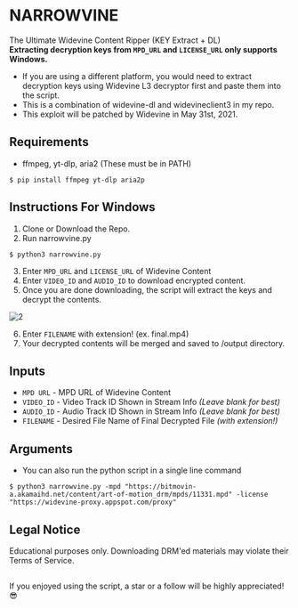 # NARROWVINE
The Ultimate Widevine Content Ripper (KEY Extract + DL)<br>
**Extracting decryption keys from `MPD_URL` and `LICENSE_URL` only supports Windows.** 
- If you are using a different platform, you would need to extract decryption keys using Widevine L3 decryptor first and paste them into the script. 
- This is a combination of widevine-dl and widevineclient3 in my repo. 
- This exploit will be patched by Widevine in May 31st, 2021.

## Requirements
- ffmpeg, yt-dlp, aria2 (These must be in PATH)

```
$ pip install ffmpeg yt-dlp aria2p
```
## Instructions For Windows
1. Clone or Download the Repo.
2. Run narrowvine.py
  ```
  $ python3 narrowvine.py
  ```
3. Enter `MPD_URL` and `LICENSE_URL` of Widevine Content 
4. Enter `VIDEO_ID` and `AUDIO_ID` to download encrypted content. 
5. Once you are done downloading, the script will extract the keys and decrypt the contents.<br> 

  ![2](https://user-images.githubusercontent.com/57805304/117309054-0c19c700-aebd-11eb-93b4-230af77e83a1.PNG)

6. Enter `FILENAME` with extension! (ex. final.mp4)
7. Your decrypted contents will be merged and saved to /output directory. 

## Inputs
- `MPD URL` - MPD URL of Widevine Content
- `VIDEO_ID` - Video Track ID Shown in Stream Info *(Leave blank for best)*
- `AUDIO_ID` - Audio Track ID Shown in Stream Info *(Leave blank for best)*
- `FILENAME` - Desired File Name of Final Decrypted File *(with extension!)*

## Arguments
- You can also run the python script in a single line command
```
$ python3 narrowvine.py -mpd "https://bitmovin-a.akamaihd.net/content/art-of-motion_drm/mpds/11331.mpd" -license "https://widevine-proxy.appspot.com/proxy"
```
## Legal Notice
Educational purposes only. Downloading DRM'ed materials may violate their Terms of Service.

##
If you enjoyed using the script, a star or a follow will be highly appreciated! 😎
